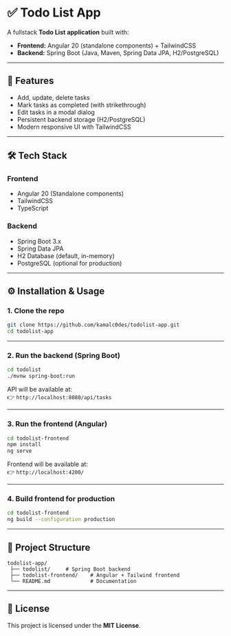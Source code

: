 # ✅ Todo List App

A fullstack **Todo List application** built with:

- **Frontend:** Angular 20 (standalone components) + TailwindCSS  
- **Backend:** Spring Boot (Java, Maven, Spring Data JPA, H2/PostgreSQL)  

---

## 🚀 Features

- Add, update, delete tasks  
- Mark tasks as completed (with strikethrough)  
- Edit tasks in a modal dialog  
- Persistent backend storage (H2/PostgreSQL)  
- Modern responsive UI with TailwindCSS  

---

## 🛠️ Tech Stack

### Frontend
- Angular 20 (Standalone components)
- TailwindCSS
- TypeScript

### Backend
- Spring Boot 3.x
- Spring Data JPA
- H2 Database (default, in-memory)  
- PostgreSQL (optional for production)

---

## ⚙️ Installation & Usage

### 1. Clone the repo
```bash
git clone https://github.com/kamalc0des/todolist-app.git
cd todolist-app
```

---

### 2. Run the backend (Spring Boot)
```bash
cd todolist
./mvnw spring-boot:run
```

API will be available at:  
👉 `http://localhost:8080/api/tasks`

---

### 3. Run the frontend (Angular)
```bash
cd todolist-frontend
npm install
ng serve
```

Frontend will be available at:  
👉 `http://localhost:4200/`

---

### 4. Build frontend for production
```bash
cd todolist-frontend
ng build --configuration production
```

---

## 📂 Project Structure
```
todolist-app/
 ├── todolist/     # Spring Boot backend
 ├── todolist-frontend/    # Angular + Tailwind frontend
 └── README.md             # Documentation
```

---

## 📜 License

This project is licensed under the **MIT License**.
